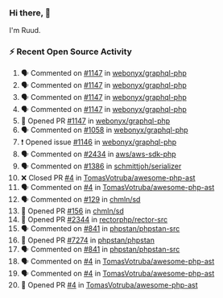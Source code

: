 ### Hi there, 👋

I'm Ruud.
 
### :zap: Recent Open Source Activity

<!--START_SECTION:activity-->
1. 🗣 Commented on [#1147](https://github.com/webonyx/graphql-php/issues/1147) in [webonyx/graphql-php](https://github.com/webonyx/graphql-php)
2. 🗣 Commented on [#1147](https://github.com/webonyx/graphql-php/issues/1147) in [webonyx/graphql-php](https://github.com/webonyx/graphql-php)
3. 🗣 Commented on [#1147](https://github.com/webonyx/graphql-php/issues/1147) in [webonyx/graphql-php](https://github.com/webonyx/graphql-php)
4. 🗣 Commented on [#1147](https://github.com/webonyx/graphql-php/issues/1147) in [webonyx/graphql-php](https://github.com/webonyx/graphql-php)
5. 💪 Opened PR [#1147](https://github.com/webonyx/graphql-php/pull/1147) in [webonyx/graphql-php](https://github.com/webonyx/graphql-php)
6. 🗣 Commented on [#1058](https://github.com/webonyx/graphql-php/issues/1058) in [webonyx/graphql-php](https://github.com/webonyx/graphql-php)
7. ❗️ Opened issue [#1146](https://github.com/webonyx/graphql-php/issues/1146) in [webonyx/graphql-php](https://github.com/webonyx/graphql-php)
8. 🗣 Commented on [#2434](https://github.com/aws/aws-sdk-php/issues/2434) in [aws/aws-sdk-php](https://github.com/aws/aws-sdk-php)
9. 🗣 Commented on [#1386](https://github.com/schmittjoh/serializer/issues/1386) in [schmittjoh/serializer](https://github.com/schmittjoh/serializer)
10. ❌ Closed PR [#4](https://github.com/TomasVotruba/awesome-php-ast/pull/4) in [TomasVotruba/awesome-php-ast](https://github.com/TomasVotruba/awesome-php-ast)
11. 🗣 Commented on [#4](https://github.com/TomasVotruba/awesome-php-ast/issues/4) in [TomasVotruba/awesome-php-ast](https://github.com/TomasVotruba/awesome-php-ast)
12. 🗣 Commented on [#129](https://github.com/chmln/sd/issues/129) in [chmln/sd](https://github.com/chmln/sd)
13. 💪 Opened PR [#156](https://github.com/chmln/sd/pull/156) in [chmln/sd](https://github.com/chmln/sd)
14. 💪 Opened PR [#2344](https://github.com/rectorphp/rector-src/pull/2344) in [rectorphp/rector-src](https://github.com/rectorphp/rector-src)
15. 🗣 Commented on [#841](https://github.com/phpstan/phpstan-src/issues/841) in [phpstan/phpstan-src](https://github.com/phpstan/phpstan-src)
16. 💪 Opened PR [#7274](https://github.com/phpstan/phpstan/pull/7274) in [phpstan/phpstan](https://github.com/phpstan/phpstan)
17. 🗣 Commented on [#841](https://github.com/phpstan/phpstan-src/issues/841) in [phpstan/phpstan-src](https://github.com/phpstan/phpstan-src)
18. 🗣 Commented on [#4](https://github.com/TomasVotruba/awesome-php-ast/issues/4) in [TomasVotruba/awesome-php-ast](https://github.com/TomasVotruba/awesome-php-ast)
19. 🗣 Commented on [#4](https://github.com/TomasVotruba/awesome-php-ast/issues/4) in [TomasVotruba/awesome-php-ast](https://github.com/TomasVotruba/awesome-php-ast)
20. 💪 Opened PR [#4](https://github.com/TomasVotruba/awesome-php-ast/pull/4) in [TomasVotruba/awesome-php-ast](https://github.com/TomasVotruba/awesome-php-ast)
<!--END_SECTION:activity-->
